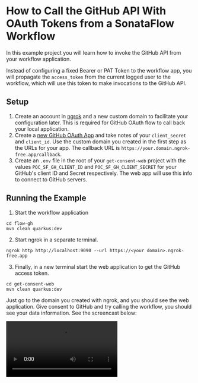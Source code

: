 # How to Call the GitHub API With OAuth Tokens from a SonataFlow Workflow

In this example project you will learn how to invoke the GitHub API from your workflow application. 

Instead of configuring a fixed Bearer or PAT Token to the workflow app, you will propagate the `access_token` from the current logged user to the workflow, which will use this token to make invocations to the GitHub API.

## Setup

1. Create an account in [ngrok](https://ngrok.com/docs/getting-started/) and a new custom domain to facilitate your configuration later. This is required for GitHub OAuth flow to call back your local application.
2. Create a [new GitHub OAuth App](https://docs.github.com/en/apps/oauth-apps/building-oauth-apps/creating-an-oauth-app) and take notes of your `client_secret` and `client_id`. Use the custom domain you created in the first step as the URLs for your app. The callback URL is `https://your.domain.ngrok-free.app/callback`.
3. Create an `.env` file in the root of your `get-consent-web` project with the values `POC_SF_GH_CLIENT_ID` and `POC_SF_GH_CLIENT_SECRET` for your GitHub's client ID and Secret respectively. The web app will use this info to connect to GitHub servers.

## Running the Example

1. Start the workflow application

```shell
cd flow-gh
mvn clean quarkus:dev
```

2. Start ngrok in a separate terminal.

```shell
ngrok http http://localhost:9090 --url https://<your domain>.ngrok-free.app
```

3. Finally, in a new terminal start the web application to get the GitHub access token.

```shell
cd get-consent-web
mvn clean quarkus:dev
```

Just go to the domain you created with ngrok, and you should see the web application. Give consent to GitHub and try calling the workflow, you should see your data information. See the screencast below:

<video src="https://github.com/user-attachments/assets/f396049a-b24c-4a22-87dc-6694520305e2"></video>